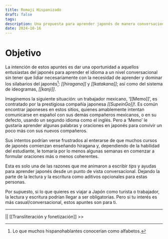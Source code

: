 ```yaml
---
title: Romaji Hispanizado
draft: false
tags: 
description: Una propuesta para aprender japonés de manera conversacional
date: 2024-10-16
---
```


# Objetivo

La intención de estos apuntes es dar una oportunidad a aquellos entusiastas del japonés para aprender el idioma a un nivel conversacional sin tener que lidiar necesariamente con la necesidad de aprender y dominar los silabarios del japonés[^1]: *[[hiragana]]* y *[[katakana]]*; así como del sistema de ideogramas, *[[kanji]]*.

Imaginemos la siguiente situación: un trabajador mexicano, ‘[[Memo]]’, es contratado por la prestigiosa compañía japonesa *[[SupeinGo]]!*. Es común encontrar japoneses en estos sitios, quienes amablemente intentan comunicarse en español con sus demás compañeros mexicanos, o en su defecto, usando un segundo idioma como el inglés. Pero a ‘Memo’ le gustaría aprender algunas palabras y oraciones en japonés para convivir un poco más con sus nuevos compañeros.

Sus intentos podrían verse frustrados al enterarse de que muchos cursos de japonés comienzan enseñando hiragana y, dependiendo de la habilidad del estudiante, le tomaría por lo menos algunas semanas en comenzar a formular oraciones más o menos coherentes.

Esta es solo una de las razones que me animaron a escribir *tips* y ayudas para aprender japonés desde un punto de vista conversacional. Dejando la parte de la lectura y la escritura como aditivos opcionales para estas personas.

Por supuesto, si lo que quieres es viajar a Japón como turista o trabajador, la lectura y escritura podrían llegar a ser obligatorias. Pero si tu interés es más casual/conversacional, estos apuntes son para ti.

---


|| [[Transliteración y fonetización]] >>


[^1]: Lo que muchos hispanohablantes conocerían como alfabetos. 


